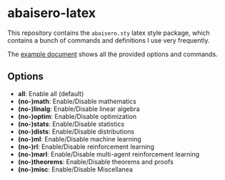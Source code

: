 # abaisero-latex

This repository contains the `abaisero.sty` latex style package, which contains a bunch of commands and definitions I use very frequently.

The [example document][example] shows all the provided options and commands.

[example]: example.pdf

## Options

 * **all**:  Enable all (default)
 * **(no-)math**:  Enable/Disable mathematics
 * **(no-)linalg**:  Enable/Disable linear algebra
 * **(no-)optim**: Enable/Disable optimization
 * **(no-)stats**: Enable/Disable statistics
 * **(no-)dists**: Enable/Disable distributions
 * **(no-)ml**: Enable/Disable machine learning
 * **(no-)rl**: Enable/Disable reinforcement learning
 * **(no-)marl**: Enable/Disable multi-agent reinforcement learning
 * **(no-)theorems**: Enable/Disable theorems and proofs
 * **(no-)misc**: Enable/Disable Miscellanea
